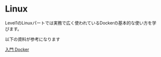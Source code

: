 # Linux

Level1のLinuxパートでは実務で広く使われているDockerの基本的な使い方を学びます。

以下の資料が参考になります

[入門 Docker](https://y-ohgi.com/introduction-docker/)
